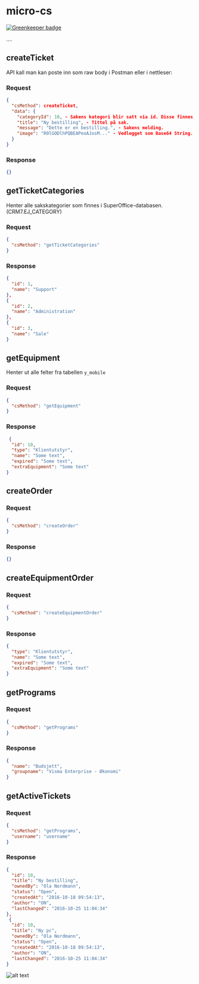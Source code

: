 # micro-cs

[![Greenkeeper badge](https://badges.greenkeeper.io/telemark/micro-cs.svg)](https://greenkeeper.io/)

....

## createTicket

API kall man kan poste inn som raw body i Postman eller i nettleser:

### Request

```json
{
  "csMethod": createTicket,
  "data": {
    "categoryId": 10, - Sakens kategori blir satt via id. Disse finnes i CRM7.EJ_CATEGORY I SuperOffice databasen.
    "title": "Ny bestilling", - Tittel på sak.
    "message": "Dette er en bestilling.", - Sakens melding.
    "image": "R0lGODlhPQBEAPeoAJosM..." - Vedlegget som Base64 String.
  }
}
```

### Response

```json
{}
```

## getTicketCategories

Henter alle sakskategorier som finnes i SuperOffice-databasen. (CRM7.EJ_CATEGORY)

### Request

```json
{
  "csMethod": "getTicketCategories"
}
```

### Response

```json
{
  "id": 1,
  "name": "Support"
},
{
  "id": 2,
  "name": "Administration"
},
{
  "id": 3,
  "name": "Sale"
}
```

## getEquipment

Henter ut alle felter fra tabellen ```y_mobile```

### Request

```json
{ 
  "csMethod": "getEquipment"
}
```

### Response

```json
 {
  "id": 10,
  "type": "Klientutstyr",
  "name": "Some text",
  "expired": "Some text",
  "extraEquipment": "Some text"
}
```

## createOrder

### Request

```json
{ 
  "csMethod": "createOrder"
}
```

### Response

```json
{}
```

## createEquipmentOrder

### Request
```json
{
  "csMethod": "createEquipmentOrder"
}
```

### Response

```json
{
  "type": "Klientutstyr",
  "name": "Some text",
  "expired": "Some text",
  "extraEquipment": "Some text"
}
```

## getPrograms

### Request

```json
{
  "csMethod": "getPrograms"
}
```
### Response

```json
{
  "name": "Budsjett",
  "groupname": "Visma Enterprise - Økonomi"
}
```

## getActiveTickets

### Request

```json
{
  "csMethod": "getPrograms",
  "username": "username"
}
```

### Response

```json
{
  "id": 10,
  "title": "Ny bestilling",
  "ownedBy": "Ola Nordmann",
  "status": "Open",
  "createdAt": "2016-10-18 09:54:13",
  "author": "ON",
  "lastChanged": "2016-10-25 11:04:34"
},
 {
  "id": 10,
  "title": "Ny pc",
  "ownedBy": "Ola Nordmann",
  "status": "Open",
  "createdAt": "2016-10-18 09:54:13",
  "author": "ON",
  "lastChanged": "2016-10-25 11:04:34"
}
```

![alt text](https://robohash.org/micro-cs.png "Robohash image of micro-cs")
